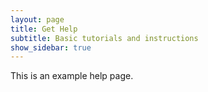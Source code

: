 ```yaml
---
layout: page
title: Get Help
subtitle: Basic tutorials and instructions
show_sidebar: true
---
```


This is an example help page. 
